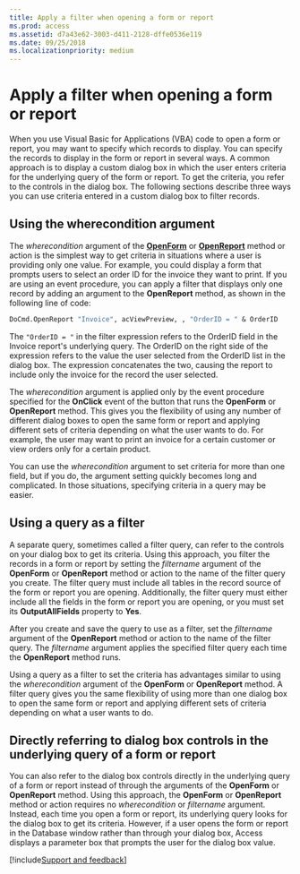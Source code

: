 ```yaml
---
title: Apply a filter when opening a form or report
ms.prod: access
ms.assetid: d7a43e62-3003-d411-2128-dffe0536e119
ms.date: 09/25/2018
ms.localizationpriority: medium
---
```



# Apply a filter when opening a form or report

When you use Visual Basic for Applications (VBA) code to open a form or report, you may want to specify which records to display. You can specify the records to display in the form or report in several ways. A common approach is to display a custom dialog box in which the user enters criteria for the underlying query of the form or report. To get the criteria, you refer to the controls in the dialog box. The following sections describe three ways you can use criteria entered in a custom dialog box to filter records.


## Using the wherecondition argument

The  _wherecondition_ argument of the **[OpenForm](../../../api/Access.DoCmd.OpenForm.md)** or **[OpenReport](../../../api/Access.DoCmd.OpenReport.md)** method or action is the simplest way to get criteria in situations where a user is providing only one value. For example, you could display a form that prompts users to select an order ID for the invoice they want to print. If you are using an event procedure, you can apply a filter that displays only one record by adding an argument to the **OpenReport** method, as shown in the following line of code:


```vb
DoCmd.OpenReport "Invoice", acViewPreview, , "OrderID = " & OrderID 

```

The  `"OrderID = "` in the filter expression refers to the OrderID field in the Invoice report's underlying query. The OrderID on the right side of the expression refers to the value the user selected from the OrderID list in the dialog box. The expression concatenates the two, causing the report to include only the invoice for the record the user selected.

The  _wherecondition_ argument is applied only by the event procedure specified for the **OnClick** event of the button that runs the **OpenForm** or **OpenReport** method. This gives you the flexibility of using any number of different dialog boxes to open the same form or report and applying different sets of criteria depending on what the user wants to do. For example, the user may want to print an invoice for a certain customer or view orders only for a certain product.

You can use the  _wherecondition_ argument to set criteria for more than one field, but if you do, the argument setting quickly becomes long and complicated. In those situations, specifying criteria in a query may be easier.


## Using a query as a filter

A separate query, sometimes called a filter query, can refer to the controls on your dialog box to get its criteria. Using this approach, you filter the records in a form or report by setting the  _filtername_ argument of the **OpenForm** or **OpenReport** method or action to the name of the filter query you create. The filter query must include all tables in the record source of the form or report you are opening. Additionally, the filter query must either include all the fields in the form or report you are opening, or you must set its **OutputAllFields** property to **Yes**.

After you create and save the query to use as a filter, set the  _filtername_ argument of the **OpenReport** method or action to the name of the filter query. The _filtername_ argument applies the specified filter query each time the **OpenReport** method runs.

Using a query as a filter to set the criteria has advantages similar to using the  _wherecondition_ argument of the **OpenForm** or **OpenReport** method. A filter query gives you the same flexibility of using more than one dialog box to open the same form or report and applying different sets of criteria depending on what a user wants to do.


## Directly referring to dialog box controls in the underlying query of a form or report

You can also refer to the dialog box controls directly in the underlying query of a form or report instead of through the arguments of the **OpenForm** or **OpenReport** method. Using this approach, the **OpenForm** or **OpenReport** method or action requires no _wherecondition_ or _filtername_ argument. Instead, each time you open a form or report, its underlying query looks for the dialog box to get its criteria. However, if a user opens the form or report in the Database window rather than through your dialog box, Access displays a parameter box that prompts the user for the dialog box value.

[!include[Support and feedback](~/includes/feedback-boilerplate.md)]
